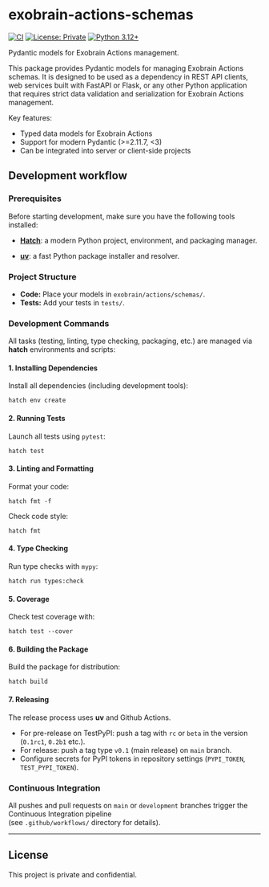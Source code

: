 # exobrain-actions-schemas

[![CI](https://github.com/laurent-laporte-pro/exobrain-actions-schemas/actions/workflows/ci.yml/badge.svg?branch=main)](https://github.com/laurent-laporte-pro/exobrain-actions-schemas/actions/workflows/ci.yml)
[![License: Private](https://img.shields.io/badge/license-private-red)](LICENSE)
[![Python 3.12+](https://img.shields.io/badge/python-3.12%2B-blue)](https://www.python.org/downloads/release/python-3120/)

Pydantic models for Exobrain Actions management.

This package provides Pydantic models for managing Exobrain Actions schemas.
It is designed to be used as a dependency in REST API clients, web services
built with FastAPI or Flask, or any other Python application that requires
strict data validation and serialization for Exobrain Actions management.

Key features:

- Typed data models for Exobrain Actions
- Support for modern Pydantic (>=2.11.7, <3)
- Can be integrated into server or client-side projects

## Development workflow

### Prerequisites

Before starting development, make sure you have the following tools installed:

- **[Hatch](https://hatch.pypa.io/)**: a modern Python project, environment, and packaging manager.

- **[uv](https://github.com/astral-sh/uv)**: a fast Python package installer and resolver.

### Project Structure

- **Code:** Place your models in `exobrain/actions/schemas/`.
- **Tests:** Add your tests in `tests/`.

### Development Commands

All tasks (testing, linting, type checking, packaging, etc.) are managed via **hatch** environments and scripts:

#### 1. Installing Dependencies

Install all dependencies (including development tools):

```shell
hatch env create
```

#### 2. Running Tests

Launch all tests using `pytest`:

```shell
hatch test
```

#### 3. Linting and Formatting

Format your code:

```shell
hatch fmt -f
```

Check code style:

```shell
hatch fmt
```

#### 4. Type Checking

Run type checks with `mypy`:

```shell
hatch run types:check
```

#### 5. Coverage

Check test coverage with:

```shell
hatch test --cover
```

#### 6. Building the Package

Build the package for distribution:

```shell
hatch build
```

#### 7. Releasing

The release process uses **uv** and Github Actions.

- For pre-release on TestPyPI: push a tag with `rc` or `beta` in the version (`0.1rc1`, `0.2b1` etc.).
- For release: push a tag type `v0.1` (main release) on `main` branch.
- Configure secrets for PyPI tokens in repository settings (`PYPI_TOKEN`, `TEST_PYPI_TOKEN`).

### Continuous Integration

All pushes and pull requests on `main` or `development` branches trigger the Continuous Integration pipeline  
(see `.github/workflows/` directory for details).

---

## License

This project is private and confidential.
